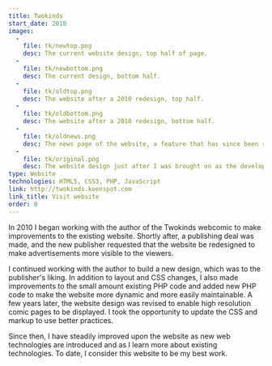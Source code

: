 ```yaml
---
title: Twokinds
start_date: 2010
images:
  -
    file: tk/newtop.png
    desc: The current website design, top half of page.
  -
    file: tk/newbottom.png
    desc: The current design, bottom half.
  -
    file: tk/oldtop.png
    desc: The website after a 2010 redesign, top half.
  -
    file: tk/oldbottom.png
    desc: The website after a 2010 redesign, bottom half.
  -
    file: tk/oldnews.png
    desc: The news page of the website, a feature that has since been removed.
  -
    file: tk/original.png
    desc: The website design just after I was brought on as the developer.
type: Website
technologies: HTML5, CSS3, PHP, JavaScript
link: http://twokinds.keenspot.com
link_title: Visit website
order: 8
---
```

In 2010 I began working with the author of the Twokinds webcomic to make improvements to the existing website.
Shortly after, a publishing deal was made, and the new publisher requested that the website be redesigned to make
advertisements more visible to the viewers.

I continued working with the author to build a new design, which was to the publisher's liking. In addition to layout
and CSS changes, I also made improvements to the small amount existing PHP code and added new PHP code to make the
website more dynamic and more easily maintainable. A few years later, the website design was revised to enable high
resolution comic pages to be displayed. I took the opportunity to update the CSS and markup to use better practices.

Since then, I have steadily improved upon the website as new web technologies are introduced and as I learn more about
existing technologies. To date, I consider this website to be my best work.
